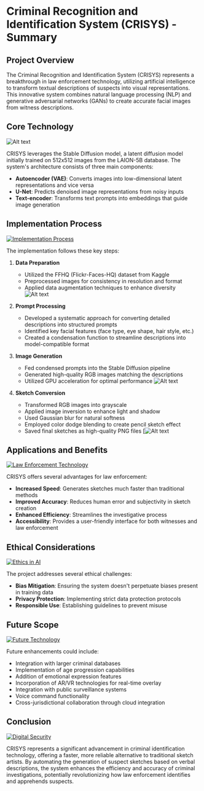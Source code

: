 # Criminal Recognition and Identification System (CRISYS) - Summary

## Project Overview

The Criminal Recognition and Identification System (CRISYS) represents a breakthrough in law enforcement technology, utilizing artificial intelligence to transform textual descriptions of suspects into visual representations. This innovative system combines natural language processing (NLP) and generative adversarial networks (GANs) to create accurate facial images from witness descriptions.

## Core Technology
![Alt text](https://images.squarespace-cdn.com/content/v1/6213c340453c3f502425776e/e99c4613-b995-409e-b9e2-2f0d92643998/SD3+API+Blog+6.png?format=2500w)

CRISYS leverages the Stable Diffusion model, a latent diffusion model initially trained on 512x512 images from the LAION-5B database. The system's architecture consists of three main components:
- **Autoencoder (VAE)**: Converts images into low-dimensional latent representations and vice versa
- **U-Net**: Predicts denoised image representations from noisy inputs
- **Text-encoder**: Transforms text prompts into embeddings that guide image generation

## Implementation Process
[![Implementation Process](https://cdn.pixabay.com/photo/2016/10/10/14/44/train-1728537_1280.jpg)](https://pixabay.com/photos/train-underground-train-station-1728537/)

The implementation follows these key steps:

1. **Data Preparation**
   - Utilized the FFHQ (Flickr-Faces-HQ) dataset from Kaggle
   - Preprocessed images for consistency in resolution and format
   - Applied data augmentation techniques to enhance diversity
     ![Alt text](https://raw.githubusercontent.com/NVlabs/ffhq-dataset/master/ffhq-teaser.png)

2. **Prompt Processing**
   - Developed a systematic approach for converting detailed descriptions into structured prompts
   - Identified key facial features (face type, eye shape, hair style, etc.)
   - Created a condensation function to streamline descriptions into model-compatible format

3. **Image Generation**
   - Fed condensed prompts into the Stable Diffusion pipeline
   - Generated high-quality RGB images matching the descriptions
   - Utilized GPU acceleration for optimal performance
![Alt text](https://miro.medium.com/v2/resize:fit:4800/format:webp/1*N5UEm-OMwqBoIZntUpW5XQ.png)

4. **Sketch Conversion**
   - Transformed RGB images into grayscale
   - Applied image inversion to enhance light and shadow
   - Used Gaussian blur for natural softness
   - Employed color dodge blending to create pencil sketch effect
   - Saved final sketches as high-quality PNG files
[![Alt text](https://miro.medium.com/v2/resize:fit:828/format:webp/1*6flxiUn7NvNZARo87WCLbQ.png)
## Applications and Benefits
[![Law Enforcement Technology](https://cdn.pixabay.com/photo/2019/04/29/20/41/technology-4167295_1280.jpg)](https://pixabay.com/illustrations/technology-blockchain-cyber-security-4167295/)

CRISYS offers several advantages for law enforcement:
- **Increased Speed**: Generates sketches much faster than traditional methods
- **Improved Accuracy**: Reduces human error and subjectivity in sketch creation
- **Enhanced Efficiency**: Streamlines the investigative process
- **Accessibility**: Provides a user-friendly interface for both witnesses and law enforcement

## Ethical Considerations
[![Ethics in AI](https://cdn.pixabay.com/photo/2021/08/02/20/35/artificial-intelligence-6517862_1280.jpg)](https://pixabay.com/illustrations/artificial-intelligence-brain-think-6517862/)

The project addresses several ethical challenges:
- **Bias Mitigation**: Ensuring the system doesn't perpetuate biases present in training data
- **Privacy Protection**: Implementing strict data protection protocols
- **Responsible Use**: Establishing guidelines to prevent misuse

## Future Scope
[![Future Technology](https://cdn.pixabay.com/photo/2017/08/03/16/01/technology-2577990_1280.jpg)](https://pixabay.com/illustrations/technology-board-medium-background-2577990/)

Future enhancements could include:
- Integration with larger criminal databases
- Implementation of age progression capabilities
- Addition of emotional expression features
- Incorporation of AR/VR technologies for real-time overlay
- Integration with public surveillance systems
- Voice command functionality
- Cross-jurisdictional collaboration through cloud integration

## Conclusion
[![Digital Security](https://cdn.pixabay.com/photo/2017/01/10/23/01/network-1970334_1280.png)](https://pixabay.com/illustrations/network-earth-block-chain-globe-1970334/)

CRISYS represents a significant advancement in criminal identification technology, offering a faster, more reliable alternative to traditional sketch artists. By automating the generation of suspect sketches based on verbal descriptions, the system enhances the efficiency and accuracy of criminal investigations, potentially revolutionizing how law enforcement identifies and apprehends suspects.

